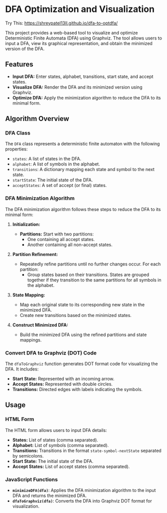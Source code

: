 # DFA Optimization and Visualization

Try This: https://shreypatel13ll.github.io/dfa-to-optdfa/

This project provides a web-based tool to visualize and optimize Deterministic Finite Automata (DFA) using Graphviz. The tool allows users to input a DFA, view its graphical representation, and obtain the minimized version of the DFA.

## Features

- **Input DFA:** Enter states, alphabet, transitions, start state, and accept states.
- **Visualize DFA:** Render the DFA and its minimized version using Graphviz.
- **Optimize DFA:** Apply the minimization algorithm to reduce the DFA to its minimal form.

## Algorithm Overview

### DFA Class

The `DFA` class represents a deterministic finite automaton with the following properties:
- `states`: A list of states in the DFA.
- `alphabet`: A list of symbols in the alphabet.
- `transitions`: A dictionary mapping each state and symbol to the next state.
- `startState`: The initial state of the DFA.
- `acceptStates`: A set of accept (or final) states.

### DFA Minimization Algorithm

The DFA minimization algorithm follows these steps to reduce the DFA to its minimal form:

1. **Initialization:**
   - **Partitions:** Start with two partitions:
     - One containing all accept states.
     - Another containing all non-accept states.

2. **Partition Refinement:**
   - Repeatedly refine partitions until no further changes occur. For each partition:
     - Group states based on their transitions. States are grouped together if they transition to the same partitions for all symbols in the alphabet.

3. **State Mapping:**
   - Map each original state to its corresponding new state in the minimized DFA.
   - Create new transitions based on the minimized states.

4. **Construct Minimized DFA:**
   - Build the minimized DFA using the refined partitions and state mappings.

### Convert DFA to Graphviz (DOT) Code

The `dfaToGraphviz` function generates DOT format code for visualizing the DFA. It includes:
- **Start State:** Represented with an incoming arrow.
- **Accept States:** Represented with double circles.
- **Transitions:** Directed edges with labels indicating the symbols.

## Usage

### HTML Form

The HTML form allows users to input DFA details:

- **States:** List of states (comma separated).
- **Alphabet:** List of symbols (comma separated).
- **Transitions:** Transitions in the format `state-symbol-nextState` separated by semicolons.
- **Start State:** The initial state of the DFA.
- **Accept States:** List of accept states (comma separated).

### JavaScript Functions

- **`minimizeDFA(dfa)`**: Applies the DFA minimization algorithm to the input DFA and returns the minimized DFA.
- **`dfaToGraphviz(dfa)`**: Converts the DFA into Graphviz DOT format for visualization.
